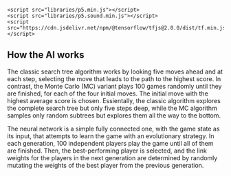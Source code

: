 ---
---

<div id="sketch_holder" style="position:relative">
    <script type="text/javascript" src="sketch.js"></script>
    <script type="text/javascript" src="game.js"></script>
    <script type="text/javascript" src="grid.js"></script>
    <script type="text/javascript" src="helpers.js"></script>
    <script type="text/javascript" src="ai.js"></script>
    <script type="text/javascript" src="interface.js"></script>
    
    <script src="libraries/p5.min.js"></script>
    <script src="libraries/p5.sound.min.js"></script>
    <script src="https://cdn.jsdelivr.net/npm/@tensorflow/tfjs@2.0.0/dist/tf.min.js"></script>
</div>

## How the AI works

The classic search tree algorithm works by looking five moves ahead and at each step, selecting the move that leads to the path to the highest score. In contrast, the Monte Carlo (MC) variant plays 100 games randomly until they are finished, for each of the four initial moves. The initial move with the highest average score is chosen. Essientally, the classic algorithm explores the complete search tree but only five steps deep, while the MC algorithm samples only random subtrees but explores them all the way to the bottom.

The neural network is a simple fully connected one, with the game state as its input, that attempts to learn the game with an evolutionary strategy. In each generation, 100 independent players play the game until all of them are finished. Then, the best-performing player is selected, and the link weights for the players in the next generation are determined by randomly mutating the weights of the best player from the previous generation.
